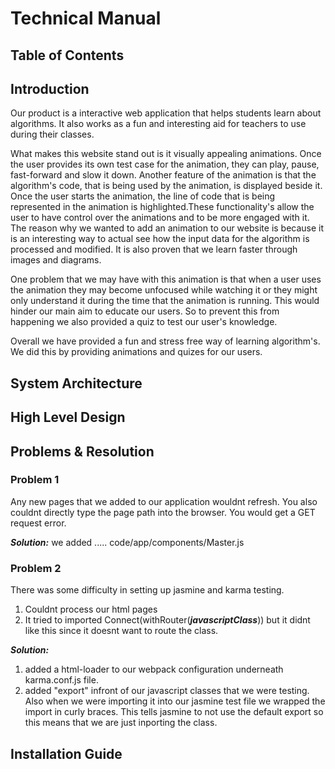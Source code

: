 # Technical Manual
## Table of Contents
## Introduction
Our product is a interactive web application that helps students learn about algorithms. It also works as a fun and interesting aid for teachers to use during their classes.

What makes this website stand out is it visually appealing animations. Once the user provides its own test case for the animation, they can play, pause, fast-forward and slow it down. Another feature of the animation is that the algorithm's code, that is being used by the animation, is displayed beside it. Once the user starts the animation, the line of code that is being represented in the animation is highlighted.These functionality's allow the user to have control over the animations and to be more engaged with it. The reason why we wanted to add an animation to our website is because it is an interesting way to actual see how the input data for the algorithm is processed and modified. It is also proven that we learn faster through images and diagrams.

One problem that we may have with this animation is that when a user uses the animation they may become unfocused while watching it or they might only understand it during the time that the animation is running. This would hinder our main aim to educate our users. So to prevent this from happening we also provided a quiz to test our user's knowledge.

Overall we have provided a fun and stress free way of learning algorithm's. We did this by providing animations and quizes for our users. 
## System Architecture
## High Level Design
## Problems & Resolution
### **Problem 1**
Any new pages that we added to our application wouldnt refresh. You also couldnt directly type the page path into the browser. You would get a GET request error.

***Solution:*** we added ..... code/app/components/Master.js

### **Problem 2**
There was some difficulty in setting up jasmine and karma testing.
1. Couldnt process our html pages
2. It tried to imported Connect(withRouter(***javascriptClass***)) but it didnt like this since it doesnt want to route the class.

***Solution:***
1. added a html-loader to our webpack configuration underneath karma.conf.js file.
2. added "export" infront of our javascript classes that we were testing. Also when we were importing it into our jasmine test file we wrapped the import in curly braces. This tells jasmine to not use the default export so this means that we are just inporting the class.

## Installation Guide
